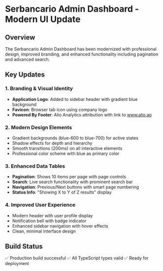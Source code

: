 # Serbancario Admin Dashboard - Modern UI Update

## Overview
The Serbancario Admin Dashboard has been modernized with professional design, improved branding, and enhanced functionality including pagination and advanced search.

## Key Updates

### 1. Branding & Visual Identity
- **Application Logo**: Added to sidebar header with gradient blue background
- **Favicon**: Browser tab icon using company logo
- **Powered By Footer**: Alio Analytics attribution with link to www.alio.ao

### 2. Modern Design Elements
- Gradient backgrounds (blue-600 to blue-700) for active states
- Shadow effects for depth and hierarchy
- Smooth transitions (200ms) on all interactive elements
- Professional color scheme with blue as primary color

### 3. Enhanced Data Tables
- **Pagination**: Shows 10 items per page with page controls
- **Search**: Live search functionality with prominent search bar
- **Navigation**: Previous/Next buttons with smart page numbering
- **Status Info**: "Showing X to Y of Z results" display

### 4. Improved User Experience
- Modern header with user profile display
- Notification bell with badge indicator
- Enhanced sidebar navigation with hover effects
- Clean, minimal interface design

## Build Status
✅ Production build successful
✅ All TypeScript types valid
✅ Ready for deployment

